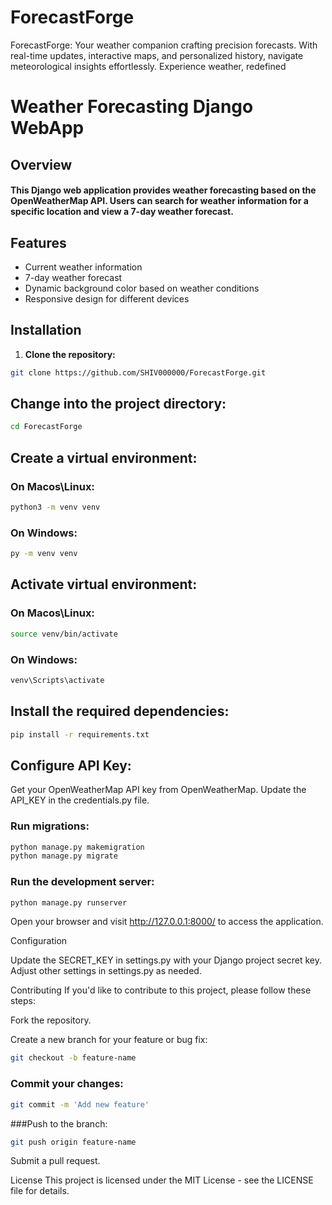 # ForecastForge
ForecastForge: Your weather companion crafting precision forecasts. With real-time updates, interactive maps, and personalized history, navigate meteorological insights effortlessly. Experience weather, redefined

# Weather Forecasting Django WebApp

## Overview

#### This Django web application provides weather forecasting based on the OpenWeatherMap API. Users can search for weather information for a specific location and view a 7-day weather forecast.

## Features

- Current weather information
- 7-day weather forecast
- Dynamic background color based on weather conditions
- Responsive design for different devices

## Installation

1. **Clone the repository:**

```bash
git clone https://github.com/SHIV000000/ForecastForge.git
```
## Change into the project directory:

```bash
cd ForecastForge
```

## Create a virtual environment:

### On Macos\Linux:
```bash
python3 -m venv venv
 ```
### On Windows:
```bash
py -m venv venv
```
## Activate  virtual environment:

### On Macos\Linux:
```bash
source venv/bin/activate
```

### On Windows:
```bash
venv\Scripts\activate
```


## Install the required dependencies:

 ```bash
pip install -r requirements.txt
```

## Configure API Key:

Get your OpenWeatherMap API key from OpenWeatherMap.
Update the API_KEY in the credentials.py file.

### Run migrations:

```bash
python manage.py makemigration
python manage.py migrate
```

### Run the development server:

```bash
python manage.py runserver
```

Open your browser and visit http://127.0.0.1:8000/ to access the application.

Configuration

Update the SECRET_KEY in settings.py with your Django project secret key.
Adjust other settings in settings.py as needed.

Contributing
If you'd like to contribute to this project, please follow these steps:

Fork the repository.

Create a new branch for your feature or bug fix:

```bash
git checkout -b feature-name
```
### Commit your changes:

```bash
git commit -m 'Add new feature'
```

###Push to the branch:

```bash
git push origin feature-name
```
Submit a pull request.

License
This project is licensed under the MIT License - see the LICENSE file for details.
